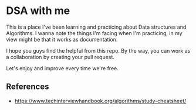 # DSA with me
This is a place I've been learning and practicing about Data structures and Algorithms. I wanna note the things I'm facing when I'm practicing, in my view might be that it works as documentation.

I hope you guys find the helpful from this repo. By the way, you can work as a collaboration by creating your pull request.

Let's enjoy and improve every time we're free.

## References
- https://www.techinterviewhandbook.org/algorithms/study-cheatsheet/
